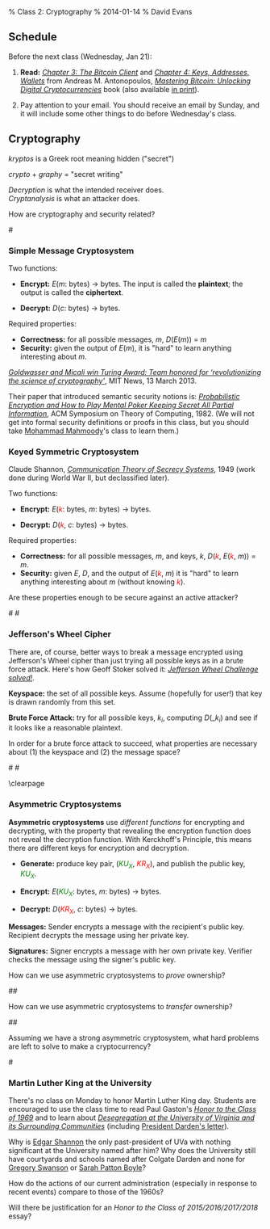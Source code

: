 % Class 2: Cryptography
% 2014-01-14
% David Evans

## Schedule 

   <div class="todo">
Before the next class (Wednesday, Jan 21):

1. **Read:** 
[_Chapter 3: The Bitcoin Client_](https://github.com/aantonop/bitcoinbook/blob/develop/ch03.asciidoc)
and
[_Chapter 4: Keys, Addresses, Wallets_](https://github.com/aantonop/bitcoinbook/blob/develop/ch04.asciidoc)
from Andreas M. Antonopoulos, [_Mastering Bitcoin: Unlocking Digital
Cryptocurrencies_](https://github.com/aantonop/bitcoinbook) book (also
available [in
print](http://www.amazon.com/Mastering-Bitcoin-Unlocking-Digital-Crypto-Currencies/dp/1449374042)).  

2. Pay attention to your email.  You should receive an email by Sunday,
and it will include some other things to do before Wednesday's class.
   </div>

<!--
<center>
<iframe src="//www.slideshare.net/slideshow/embed_code/43441659"
width="476" height="400" frameborder="0" marginwidth="0"
marginheight="0" scrolling="no"></iframe>
</center>
-->

<!--
how is it possible to own something digital?

- copyright!

England

1662 - Licensing of the Press Act

guild of printers, "Stationer's Company" (formed in 1403, royal charter in 1557)
granted monopoly on printing [cf. Chinese granting monopoly on salt production]
exclusive right to print - responsible for censoring

ended in 1694 - no restrictions	       


Act of Queen Anne
-->

## Cryptography

_kryptos_ is a Greek root meaning hidden ("secret")

_crypto_ + _graphy_ = "secret writing"

_Decryption_ is what the intended receiver does.  
_Cryptanalysis_ is what an attacker does.  

How are cryptography and security related?
<div class="gap">
#
</div>

### Simple Message Cryptosystem

Two functions:

- **Encrypt:** <span class="math">_E_(_m_: bytes) $\rightarrow$ bytes</span>.  The input is called the
    **plaintext**; the output is called the **ciphertext**.

- **Decrypt:** <span class="math">_D_(_c_: bytes) $\rightarrow$ bytes</span>.

Required properties:

- **Correctness:** for all possible messages, <span class="math">_m_, _D_(_E_(_m_)) = _m_</span>
- **Security:** given the output of <span class="math">_E_(_m_)</span>, it is "hard" to learn anything interesting about <span class="math">_m_</span>.  

[_Goldwasser and Micali win Turing Award: Team honored for
‘revolutionizing the science of
cryptography'_](http://web.mit.edu/newsoffice/2013/goldwasser-and-micali-win-turing-award-0313.html),
MIT News, 13 March 2013. 

Their paper that introduced semantic security notions is:
[_Probabilistic Encryption and How to Play Mental Poker Keeping Secret
All Partial
Information_](http://groups.csail.mit.edu/cis/pubs/shafi/1982-stoc.pdf),
ACM Symposium on Theory of Computing, 1982.  (We will not get into
formal security definitions or proofs in this class, but you should take
[Mohammad Mahmoody](http://www.cs.virginia.edu/~mohammad/)'s class to
learn them.)

### Keyed Symmetric Cryptosystem

Claude Shannon, [_Communication Theory of Secrecy Systems_](http://netlab.cs.ucla.edu/wiki/files/shannon1949.pdf), 1949 (work done during World War II, but declassified later).

Two functions:

- **Encrypt:** <span class="math">_E_(_<font color="red">k</font>_: bytes, _m_: bytes) $\rightarrow$ bytes</span>. 

- **Decrypt:** <span class="math">_D_(_<font color="red">k</font>_, _c_: bytes) $\rightarrow$ bytes</span>.

Required properties:

- **Correctness:** for all possible messages, <span class="math">_m_</span>, and keys, <span class="math">_k_</span>, <span class="math">_D_(_<font color="red">k</font>_, _E_(_<font color="red">k</font>_, _m_)) = _m_</span>.
- **Security:** given <span class="math">_E_</span>, <span class="math">_D_</span>, and the output of <span class="math">_E_(<font color="red">_k_</font>, _m_)</span> it is "hard" to learn anything interesting about <span class="math">_m_</span> (without knowing <span class="math"><font color="red">_k_</font></span>).

Are these properties enough to be secure against an active attacker?
<div class="gap">
#
#
</div>

### Jefferson's Wheel Cipher

There are, of course, better ways to break a message encrypted using
Jefferson's Wheel cipher than just trying all possible keys as in a
brute force attack.  Here's how Geoff Stoker solved it: [_Jefferson
Wheel Challenge
solved!_](http://www.cs.virginia.edu/~evans/cs588-fall2001/challenges/wheel-solved.html).

**Keyspace:** the set of all possible keys.  Assume (hopefully for
  user!) that key is drawn randomly from this set.

**Brute Force Attack:** try for all possible keys, <span
  class="math">_$k_i$_</span>, computing <span
  class="math">_D_(_$k_i$)</span> and see if it looks like a
  reasonable plaintext.  

In order for a brute force attack to succeed, what properties are
necessary about (1) the keyspace and (2) the message space?

<div class="gap">
#
#
</div>

\clearpage

### Asymmetric Cryptosystems

**Asymmetric cryptosystems** use _different functions_ for encrypting
  and decrypting, with the property that revealing the encryption
  function does not reveal the decryption function.  With Kerckhoff's
  Principle, this means there are different keys for encryption and
  decryption.

- **Generate:** produce key pair, <span class="math">(_<font color="green">$KU_X$</sub></font>_, _<font color="red">$KR_X$</font>_)</span>, and publish the public key, <span class="math">_<font color="green">$KU_X$</sub></font>_</span>.

- **Encrypt:** <span class="math">_E_(_<font color="green">$KU_X$</font>_: bytes, _m_: bytes) $\rightarrow$ bytes</span>. 

- **Decrypt:** <span class="math">_D_(<font color="red">$KR_X$</sub></font>, _c_: bytes) $\rightarrow$ bytes</span>.

**Messages:** Sender encrypts a message with the recipient's public key.
  Recipient decrypts the message using her private key.

**Signatures:** Signer encrypts a message with her own private key.
  Verifier checks the message using the signer's public key.

How can we use asymmetric cryptosystems to _prove_ ownership?
<div class="gap">
##
</div>

How can we use asymmetric cryptosystems to _transfer_ ownership?
<div class="gap">
##
</div>

Assuming we have a strong asymmetric cryptosystem, what hard problems are left
to solve to make a cryptocurrency?

<div class="gap">
#
</div>

### Martin Luther King at the University

There's no class on Monday to honor Martin Luther King day.  Students
are encouraged to use the class time to read Paul Gaston's [_Honor to
the Class of 1969_](http://www.virginia.edu/woodson/pubs/aa.htm) and to
learn about [_Desegregation at the University of Virginia and its
Surrounding
Communities_](https://web.archive.org/web/20100615104829/http://cti.itc.virginia.edu/~hius316/desegregation/deseghome50s.html)
(including [President Darden's
letter](https://web.archive.org/web/20070503051645/http://cti.itc.virginia.edu/~hius316/desegregation/pace1.html)).

Why is [Edgar
Shannon](http://www.nytimes.com/1997/08/26/us/e-f-shannon-jr-79-dies-forceful-chief-of-u-of-virginia.html)
the only past-president of UVa with nothing significant at the
University named after him?  Why does the University still have
courtyards and schools named after Colgate Darden and none for [Gregory
Swanson](http://www.virginia.edu/woodson/projects/kenan/swanson/swanson.html)
or [Sarah Patton
Boyle](http://artsandsciences.virginia.edu/meredithwoo/blog/the-desegregated-heart/)?

<div class="gap">
</div>

How do the actions of our current administration (especially in response
to recent events) compare to those of the 1960s?  

<div class="gap">
</div>

Will there be justification for an _Honor to the Class of
2015/2016/2017/2018_ essay?
<div class="gap">
</div>
